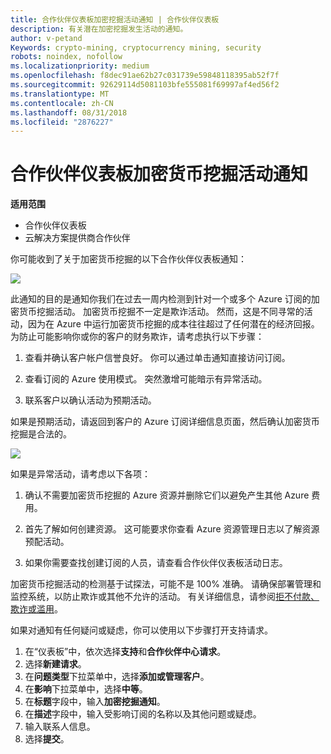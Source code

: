 ```yaml
---
title: 合作伙伴仪表板加密挖掘活动通知 | 合作伙伴仪表板
description: 有关潜在加密挖掘发生活动的通知。
author: v-petand
Keywords: crypto-mining, cryptocurrency mining, security
robots: noindex, nofollow
ms.localizationpriority: medium
ms.openlocfilehash: f8dec91ae62b27c031739e59848118395ab52f7f
ms.sourcegitcommit: 92629114d5081103bfe555081f69997af4ed56f2
ms.translationtype: MT
ms.contentlocale: zh-CN
ms.lasthandoff: 08/31/2018
ms.locfileid: "2876227"
---
```

# <a name="partner-dashboard-notification-for-cryptocurrency-mining-activity"></a>合作伙伴仪表板加密货币挖掘活动通知

**适用范围**

-  合作伙伴仪表板
-  云解决方案提供商合作伙伴

你可能收到了关于加密货币挖掘的以下合作伙伴仪表板通知：
 
![](images/crypto1.png)

此通知的目的是通知你我们在过去一周内检测到针对一个或多个 Azure 订阅的加密货币挖掘活动。 加密货币挖掘不一定是欺诈活动。 然而，这是不同寻常的活动，因为在 Azure 中运行加密货币挖掘的成本往往超过了任何潜在的经济回报。 为防止可能影响你或你的客户的财务欺诈，请考虑执行以下步骤：

1.  查看并确认客户帐户信誉良好。 你可以通过单击通知直接访问订阅。

2.  查看订阅的 Azure 使用模式。 突然激增可能暗示有异常活动。

3.  联系客户以确认活动为预期活动。

如果是预期活动，请返回到客户的 Azure 订阅详细信息页面，然后确认加密货币挖掘是合法的。 


![](images/crypto2.png)

如果是异常活动，请考虑以下各项：

1.  确认不需要加密货币挖掘的 Azure 资源并删除它们以避免产生其他 Azure 费用。

2.  首先了解如何创建资源。 这可能要求你查看 Azure 资源管理日志以了解资源预配活动。

3.  如果你需要查找创建订阅的人员，请查看合作伙伴仪表板活动日志。

加密货币挖掘活动的检测基于试探法，可能不是 100% 准确。 请确保部署管理和监控系统，以防止欺诈或其他不允许的活动。 有关详细信息，请参阅[拒不付款、欺诈或滥用](https://docs.microsoft.com/partner-center/non-payment--fraud--or-misuse)。

如果对通知有任何疑问或疑虑，你可以使用以下步骤打开支持请求。

1.  在“仪表板”中，依次选择**支持**和**合作伙伴中心请求**。
3.  选择**新建请求**。 
4.  在**问题类型**下拉菜单中，选择**添加或管理客户**。
5.  在**影响**下拉菜单中，选择**中等**。
6.  在**标题**字段中，输入**加密挖掘通知**。
7.  在**描述**字段中，输入受影响订阅的名称以及其他问题或疑虑。 
8.  输入联系人信息。
9.  选择**提交**。



